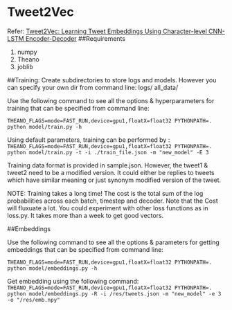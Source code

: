 # Tweet2Vec
Refer: [Tweet2Vec: Learning Tweet Embeddings Using Character-level CNN-LSTM Encoder-Decoder](http://dx.doi.org/10.1145/2911451.2914762)
##Requirements
1. numpy
2. Theano
3. joblib


##Training:
Create subdirectories to store logs and models. However you can specify your own dir from command line:
logs/
all_data/


Use the following command to see all the options & hyperparameters for training that can be specified from command line:

```THEANO_FLAGS=mode=FAST_RUN,device=gpu1,floatX=float32 PYTHONPATH=. python model/train.py -h```

Using default parameters, training can be performed by :
```THEANO_FLAGS=mode=FAST_RUN,device=gpu1,floatX=float32 PYTHONPATH=. python model/train.py -t -i ./train_file.json -m "new_model" -E 3```

Training data format is provided in sample.json. However, the tweet1 & tweet2 need to be a modified version. It could either be replies to tweets which have similar meaning or just synonym modified version of the tweet.


NOTE: Training takes a long time!  The cost is the total sum of the log probabilities across each batch, timestep and decoder.  Note that the Cost will fluxuate a lot. You could experiment with other loss functions as in loss.py.
It takes more than a week to get good vectors.

##Embeddings

Use the following command to see all the options & parameters for getting embeddings that can be specified from command line:


```THEANO_FLAGS=mode=FAST_RUN,device=gpu1,floatX=float32 PYTHONPATH=. python model/embeddings.py -h```

Get embedding using the following command:
```THEANO_FLAGS=mode=FAST_RUN,device=gpu1,floatX=float32 PYTHONPATH=. python model/embeddings.py -R -i /res/tweets.json -m "new_model" -e 3 -o "/res/emb.npy"```




